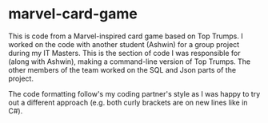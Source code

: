 # marvel-card-game
This is code from a Marvel-inspired card game based on Top Trumps.
I worked on the code with another student (Ashwin) for a group project during my IT Masters.
This is the section of code I was responsible for (along with Ashwin), making a command-line version of Top Trumps.
The other members of the team worked on the SQL and Json parts of the project.

The code formatting follow's my coding partner's style as I was happy to try out a different approach (e.g. both curly brackets are on new lines like in C#). 
